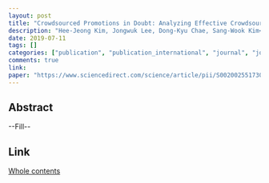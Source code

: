 ```yaml
---
layout: post
title: "Crowdsourced Promotions in Doubt: Analyzing Effective Crowdsourced Promotions"
description: "Hee-Jeong Kim, Jongwuk Lee, Dong-Kyu Chae, Sang-Wook Kim<br>Information Sciences, 432: 185-198, March 2018"
date: 2019-07-11
tags: []
categories: ["publication", "publication_international", "journal", "journal_international"]
comments: true
link: 
paper: "https://www.sciencedirect.com/science/article/pii/S0020025517304851"
---
```


## Abstract
--Fill--

## Link
[Whole contents](https://www.sciencedirect.com/science/article/pii/S0020025517304851)